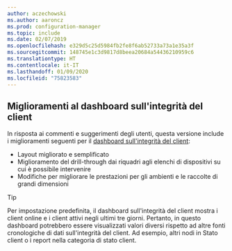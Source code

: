 ```yaml
---
author: aczechowski
ms.author: aaroncz
ms.prod: configuration-manager
ms.topic: include
ms.date: 02/07/2019
ms.openlocfilehash: e329d5c25d5984fb2fe8f6ab52733a73a1e35a3f
ms.sourcegitcommit: 148745e1c3d9817d8beea20684a54436210959c6
ms.translationtype: HT
ms.contentlocale: it-IT
ms.lasthandoff: 01/09/2020
ms.locfileid: "75823583"
---
```

## <a name="bkmk_health"></a> Miglioramenti al dashboard sull'integrità del client
<!--3599209-->

In risposta ai commenti e suggerimenti degli utenti, questa versione include i miglioramenti seguenti per il [dashboard sull'integrità del client](/sccm/core/get-started/2019/technical-preview-1901#bkmk_health):

- Layout migliorato e semplificato
- Miglioramento del drill-through dai riquadri agli elenchi di dispositivi su cui è possibile intervenire
- Modifiche per migliorare le prestazioni per gli ambienti e le raccolte di grandi dimensioni 

> [!Tip]  
> Per impostazione predefinita, il dashboard sull'integrità del client mostra i client online e i client attivi negli ultimi tre giorni. Pertanto, in questo dashboard potrebbero essere visualizzati valori diversi rispetto ad altre fonti cronologiche di dati sull'integrità del client. Ad esempio, altri nodi in Stato client o i report nella categoria di stato client. 

